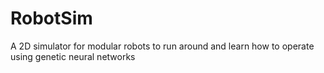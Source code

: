 # RobotSim

A 2D simulator for modular robots to run around and learn how to operate using genetic neural networks
